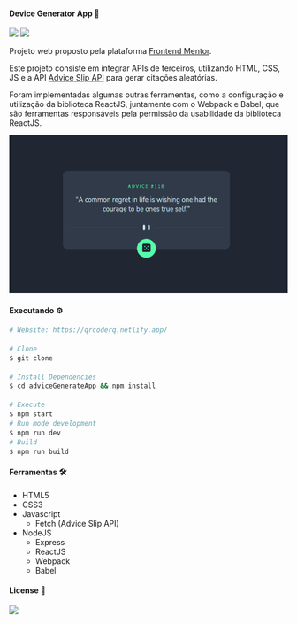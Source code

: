 #### Device Generator App 🚀

<img src="https://img.shields.io/github/license/ericneves/advicegenerateapp?color=critical&logo=appveyor&style=flat-square"> <img src="https://img.shields.io/github/last-commit/ericneves/advicegenerateapp?color=blue&logo=appveyor&style=flat-square">

<p>Projeto web proposto pela plataforma <a href="https://www.frontendmentor.io/">Frontend Mentor</a>.</p>

<p>Este projeto consiste em integrar APIs de terceiros, utilizando HTML, CSS, JS e a API <a href="https://api.adviceslip.com/">Advice Slip API</a> para gerar citações aleatórias.</p>

<p>Foram implementadas algumas outras ferramentas, como a configuração e utilização da biblioteca ReactJS, juntamente com o Webpack e Babel, que são ferramentas responsáveis pela permissão da usabilidade da biblioteca ReactJS.</p>

<img src=".github/screenshot.PNG">

#### Executando ⚙️

```sh
# Website: https://qrcoderq.netlify.app/

# Clone
$ git clone 

# Install Dependencies
$ cd adviceGenerateApp && npm install

# Execute
$ npm start
# Run mode development 
$ npm run dev
# Build
$ npm run build
```

#### Ferramentas 🛠

   * HTML5
   * CSS3
   * Javascript
     * Fetch (Advice Slip API)
   * NodeJS
     * Express
     * ReactJS
     * Webpack
     * Babel

#### License 📝

<img src="https://img.shields.io/github/license/ericneves/advicegenerateapp?color=critical&logo=appveyor&style=flat-square">

